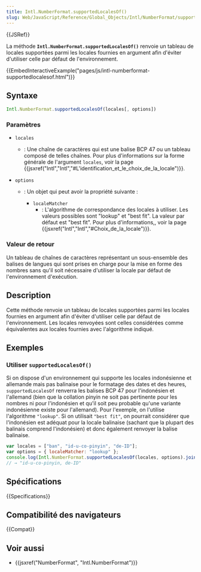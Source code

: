 ```yaml
---
title: Intl.NumberFormat.supportedLocalesOf()
slug: Web/JavaScript/Reference/Global_Objects/Intl/NumberFormat/supportedLocalesOf
---
```


{{JSRef}}

La méthode **`Intl.NumberFormat.supportedLocalesOf()`** renvoie un tableau de locales supportées parmi les locales fournies en argument afin d'éviter d'utiliser celle par défaut de l'environnement.

{{EmbedInteractiveExample("pages/js/intl-numberformat-supportedlocalesof.html")}}

## Syntaxe

```js
Intl.NumberFormat.supportedLocalesOf(locales[, options])
```

### Paramètres

- `locales`
  - : Une chaîne de caractères qui est une balise BCP 47 ou un tableau composé de telles chaînes. Pour plus d'informations sur la forme générale de l'argument `locales`, voir la page {{jsxref("Intl","Intl","#L'identification_et_le_choix_de_la_locale")}}.
- `options`

  - : Un objet qui peut avoir la propriété suivante :

    - `localeMatcher`
      - : L'algorithme de correspondance des locales à utiliser. Les valeurs possibles sont "lookup" et "best fit". La valeur par défaut est "best fit". Pour plus d'informations,, voir la page {{jsxref("Intl","Intl","#Choix_de_la_locale")}}.

### Valeur de retour

Un tableau de chaînes de caractères représentant un sous-ensemble des balises de langues qui sont prises en charge pour la mise en forme des nombres sans qu'il soit nécessaire d'utiliser la locale par défaut de l'environnement d'exécution.

## Description

Cette méthode renvoie un tableau de locales supportées parmi les locales fournies en argument afin d'éviter d'utiliser celle par défaut de l'environnement. Les locales renvoyées sont celles considérées comme équivalentes aux locales fournies avec l'algorithme indiqué.

## Exemples

### Utiliser `supportedLocalesOf()`

Si on dispose d'un environnement qui supporte les locales indonésienne et allemande mais pas balinaise pour le formatage des dates et des heures, `supportedLocalesOf` renverra les balises BCP 47 pour l'indonésien et l'allemand (bien que la collation pinyin ne soit pas pertinente pour les nombres ni pour l'indonésien et qu'il soit peu probable qu'une variante indonésienne existe pour l'allemand). Pour l'exemple, on l'utilise l'algorithme `"lookup"`. Si on utilisait `"best fit"`, on pourrait considérer que l'indonésien est adéquat pour la locale balinaise (sachant que la plupart des balinais comprend l'indonésien) et donc également renvoyer la balise balinaise.

```js
var locales = ["ban", "id-u-co-pinyin", "de-ID"];
var options = { localeMatcher: "lookup" };
console.log(Intl.NumberFormat.supportedLocalesOf(locales, options).join(", "));
// → "id-u-co-pinyin, de-ID"
```

## Spécifications

{{Specifications}}

## Compatibilité des navigateurs

{{Compat}}

## Voir aussi

- {{jsxref("NumberFormat", "Intl.NumberFormat")}}
